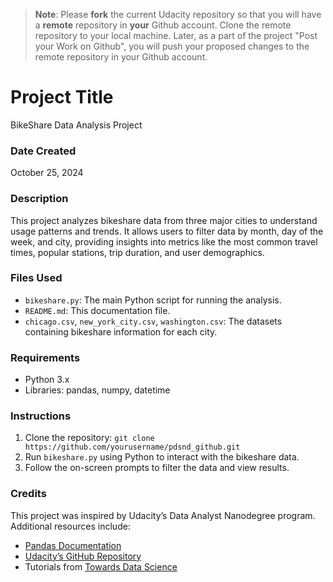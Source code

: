 >**Note**: Please **fork** the current Udacity repository so that you will have a **remote** repository in **your** Github account. Clone the remote repository to your local machine. Later, as a part of the project "Post your Work on Github", you will push your proposed changes to the remote repository in your Github account.

# Project Title
BikeShare Data Analysis Project

### Date Created
October 25, 2024

### Description
This project analyzes bikeshare data from three major cities to understand usage patterns and trends. It allows users to filter data by month, day of the week, and city, providing insights into metrics like the most common travel times, popular stations, trip duration, and user demographics.

### Files Used
- `bikeshare.py`: The main Python script for running the analysis.
- `README.md`: This documentation file.
- `chicago.csv`, `new_york_city.csv`, `washington.csv`: The datasets containing bikeshare information for each city.

### Requirements
- Python 3.x
- Libraries: pandas, numpy, datetime

### Instructions
1. Clone the repository: `git clone https://github.com/yourusername/pdsnd_github.git`
2. Run `bikeshare.py` using Python to interact with the bikeshare data.
3. Follow the on-screen prompts to filter the data and view results.

### Credits
This project was inspired by Udacity’s Data Analyst Nanodegree program. Additional resources include:
- [Pandas Documentation](https://pandas.pydata.org/pandas-docs/stable/)
- [Udacity’s GitHub Repository](https://github.com/udacity/pdsnd_github)
- Tutorials from [Towards Data Science](https://towardsdatascience.com/)


